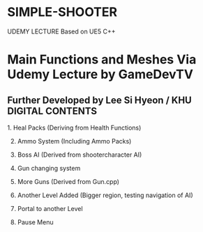 # SIMPLE-SHOOTER
UDEMY LECTURE Based on UE5 C++

<h1> Main Functions and Meshes Via Udemy Lecture by GameDevTV</h1>

<h2> Further Developed by Lee Si Hyeon / KHU DIGITAL CONTENTS </h2>
1. Heal Packs (Deriving from Health Functions)

2. Ammo System (Including Ammo Packs)

3. Boss AI (Derived from shootercharacter AI)

4. Gun changing system

5. More Guns (Derived from Gun.cpp)

6. Another Level Added (Bigger region, testing navigation of AI)

7. Portal to another Level

8. Pause Menu
